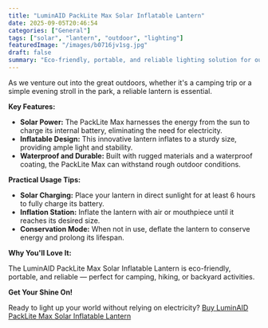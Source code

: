 ```yaml
---
title: "LuminAID PackLite Max Solar Inflatable Lantern"
date: 2025-09-05T20:46:54
categories: ["General"]
tags: ["solar", "lantern", "outdoor", "lighting"]
featuredImage: "/images/b0716jv1sg.jpg"
draft: false
summary: "Eco-friendly, portable, and reliable lighting solution for outdoor adventures."
---
```

As we venture out into the great outdoors, whether it's a camping trip or a simple evening stroll in the park, a reliable lantern is essential.

**Key Features:**

* **Solar Power:** The PackLite Max harnesses the energy from the sun to charge its internal battery, eliminating the need for electricity.
* **Inflatable Design:** This innovative lantern inflates to a sturdy size, providing ample light and stability.
* **Waterproof and Durable:** Built with rugged materials and a waterproof coating, the PackLite Max can withstand rough outdoor conditions.

**Practical Usage Tips:**

* **Solar Charging:** Place your lantern in direct sunlight for at least 6 hours to fully charge its battery.
* **Inflation Station:** Inflate the lantern with air or mouthpiece until it reaches its desired size.
* **Conservation Mode:** When not in use, deflate the lantern to conserve energy and prolong its lifespan.

**Why You'll Love It:**

The LuminAID PackLite Max Solar Inflatable Lantern is eco-friendly, portable, and reliable — perfect for camping, hiking, or backyard activities.

**Get Your Shine On!**

Ready to light up your world without relying on electricity? [Buy LuminAID PackLite Max Solar Inflatable Lantern](https://www.amazon.com/dp/B0716JV1SG)
